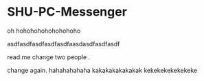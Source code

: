 # SHU-PC-Messenger

oh hohohohohohohohoho




asdfasdfasdfasdfasdfaasdasdfasdfasdf


read.me change two people .

change again. hahahahahaha kakakakakakakak kekekekekekekeke

